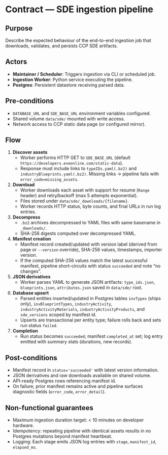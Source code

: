 # Contract — SDE ingestion pipeline

## Purpose
Describe the expected behaviour of the end-to-end ingestion job that downloads, validates, and persists CCP SDE artifacts.

## Actors
- **Maintainer / Scheduler**: Triggers ingestion via CLI or scheduled job.
- **Ingestion Worker**: Python service executing the pipeline.
- **Postgres**: Persistent datastore receiving parsed data.

## Pre-conditions
- `DATABASE_URL` and `SDE_BASE_URL` environment variables configured.
- Shared volume `data/sde/` mounted with write access.
- Network access to CCP static data page (or configured mirror).

## Flow
1. **Discover assets**
   - Worker performs HTTP GET to `SDE_BASE_URL` (default `https://developers.eveonline.com/static-data`).
   - Response must include links to `typeIDs.yaml(.bz2)` and `industryBlueprints.yaml(.bz2)`. Missing links → pipeline fails with `error_code=missing_assets`.
2. **Download**
   - Worker downloads each asset with support for resume (`Range` header) and retry/backoff (max 5 attempts exponential).
   - Files stored under `data/sde/_downloads/{filename}`.
   - Worker records HTTP status, byte counts, and final URLs in run log entries.
3. **Decompress**
   - `.bz2` archives decompressed to YAML files with same basename in `_downloads/`.
   - SHA-256 digests computed over decompressed YAML.
4. **Manifest creation**
   - Manifest record created/updated with version label (derived from page or `--version` override), SHA-256 values, timestamps, importer version.
   - If the computed SHA-256 values match the latest successful manifest, pipeline short-circuits with status `succeeded` and note “no changes”.
5. **JSON derivatives**
   - Worker parses YAML to generate JSON artifacts: `type_ids.json`, `blueprints.json`, `attributes.json` saved in `data/sde/` root.
6. **Database upsert**
   - Parsed entities inserted/updated in Postgres tables `invTypes` (ships only), `invBlueprintTypes`, `industryActivity`, `industryActivityMaterials`, `industryActivityProducts`, and `sde_versions` scoped by manifest id.
   - Upserts are transactional per entity type; failure rolls back and sets run status `failed`.
7. **Completion**
   - Run status becomes `succeeded`; manifest `completed_at` set; log entry emitted with summary stats (durations, new records).

## Post-conditions
- Manifest record in `status='succeeded'` with latest version information.
- JSON derivatives and raw downloads available on shared volume.
- API-ready Postgres rows referencing manifest id.
- On failure, prior manifest remains active and pipeline surfaces diagnostic fields (`error_code`, `error_detail`).

## Non-functional guarantees
- Maximum ingestion duration target: < 10 minutes on developer hardware.
- Idempotency: repeating pipeline with identical assets results in no Postgres mutations beyond manifest heartbeat.
- Logging: Each stage emits JSON log entries with `stage`, `manifest_id`, `elapsed_ms`.
